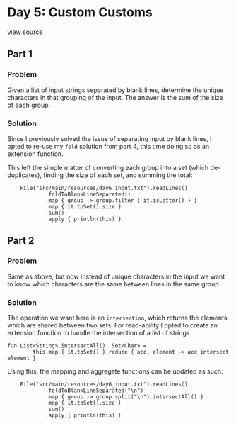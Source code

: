 # Day 5: Custom Customs
[view source](/src/main/kotlin/day6/Day6.kt)
## Part 1
### Problem
Given a list of input strings separated by blank lines, determine the unique
characters in that grouping of the input. The answer is the sum of the size
of each group.
### Solution
Since I previously solved the issue of separating input by blank lines, I opted
to re-use my `fold` solution from part 4, this time doing so as an extension function.

This left the simple matter of converting each group into a set (which de-duplicates),
finding the size of each set, and summing the total:
```
    File("src/main/resources/day6_input.txt").readLines()
            .foldToBlankLineSeparated()
            .map { group -> group.filter { it.isLetter() } }
            .map { it.toSet().size }
            .sum()
            .apply { println(this) }
```

## Part 2
### Problem
Same as above, but now instead of unique characters in the input we want
to know which characters are the same between lines in the same group.
### Solution
The operation we want here is an `intersection`, which returns
the elements which are shared between two sets. For read-ability
I opted to create an extension function to handle the intersection of a
list of strings.
```
fun List<String>.intersectAll(): Set<Char> =
        this.map { it.toSet() }.reduce { acc, element -> acc intersect element }
```
Using this, the mapping and aggregate functions can be updated as such:
```
    File("src/main/resources/day6_input.txt").readLines()
            .foldToBlankLineSeparated("\n")
            .map { group -> group.split("\n").intersectAll() }
            .map { it.toSet().size }
            .sum()
            .apply { println(this) }
```